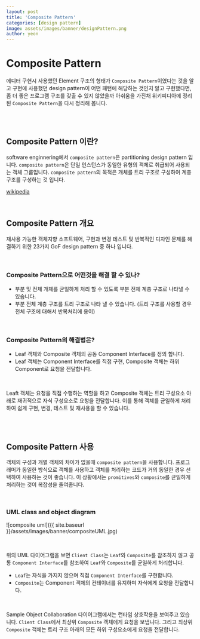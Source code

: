 ```yaml
---
layout: post
title: 'Composite Pattern'
categories: [design pattern]
image: assets/images/banner/designPattern.png
author: yeon
---
```


# Composite Pattern

에디터 구현시 사용했던 Element 구조의 형태가 `Composite Pattern`이였다는 것을 알고 구현에 사용했던 design pattern이 어떤 패턴에 해당하는 것인지 알고 구현했다면, 좀 더 좋은 프로그램 구조를 갖출 수 있지 않았을까 아쉬움을 가진채 위키피디아에 정리된 `Composite Pattern`을 다시 정리해 봅니다. <br>

<br><br>

## Composite Pattern 이란?

software enginnering에서 `composite pattern`은 partitioning design pattern 입니다. `composite pattern`은 단일 인스턴스가 동일한 유형의 객체로 취급되어 사용되는 객체 그룹입니다. `composite pattern`의 목적은 개체를 트리 구조로 구성하여 계층 구조를 구성하는 것 입니다. <br>

[wikipedia](https://en.wikipedia.org/wiki/Composite_pattern) <br>

<br>

## Composite Pattern 개요

재사용 가능한 객체지향 소프트웨어, 구현과 변경 테스트 및 반복적인 디자인 문제를 해결하기 위한 23가지 GoF design pattern 중 하나 입니다. <br>

<br>

### Composite Pattern으로 어떤것을 해결 할 수 있나?

- 부분 및 전체 개체를 균일하게 처리 할 수 있도록 부분 전체 계층 구조로 나타낼 수 있습니다.
- 부분 전체 계층 구조를 트리 구조로 나타 낼 수 있습니다. (트리 구조를 사용할 경우 전체 구조에 대해서 반복처리에 용이)

<br>

### Composite Pattern의 해결법은?

- Leaf 객체와 Composite 객체의 공동 Component Interface를 정의 합니다.
- Leaf 객체는 Component Interface를 직접 구현, Composite 객체는 하위 Component로 요청을 전달합니다.

<br>

Leaft 객체는 요청을 직접 수행하는 역할을 하고 Composite 객체는 트리 구성요소 아래로 재귀적으로 자식 구성요소로 요청을 전달합니다. 이를 통해 객체를 균일하게 처리하여 쉽게 구현, 변경, 테스트 및 재사용을 할 수 있습니다. <br>

<br><br>

## Composite Pattern 사용

객체의 구성과 개별 객체의 차이가 없을때 `composite pattern`을 사용합니다. 프로그래머가 동일한 방식으로 객체를 사용하고 객체를 처리하는 코드가 거의 동일한 경우 선택하여 사용하는 것이 좋습니다. 이 상황에서는 `promitives`와 `composite`를 균일하게 처리하는 것이 복잡성을 줄여줍니다.

<br>

### UML class and object diagram

![composite uml]({{ site.baseurl }}/assets/images/banner/compositeUML.jpg)

<br>

위의 UML 다이어그램을 보면 `Client Class`는 `Leaf`와 `Composite`를 참조하지 않고 공통 `Component Interface`를 참조하여 `Leaf`와 `Composite`를 균일하게 처리합니다. <br>

- `Leaf`는 자식을 가지지 않으며 직접 `Component Interface`를 구현합니다.
- `Composite`는 Component 객체의 컨테이너를 유지하며 자식에게 요청을 전달합니다.

<br>

Sample Object Collaboration 다이어그램에서는 런타임 상호작용을 보여주고 있습니다. `Client Class`에서 최상위 `Composite` 객체에게 요청을 보냅니다. 그리고 최상위 `Composite` 객체는 트리 구조 아래의 모든 하위 구성요소에게 요청을 전달합니다.
